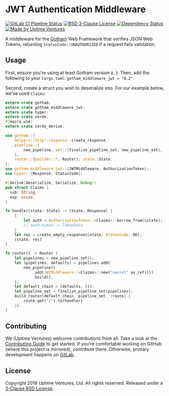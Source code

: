 # JWT Authentication Middleware

[![GitLab CI Pipeline Status](https://gitlab.com/uptimeventures/gotham-middleware-jwt/badges/master/pipeline.svg)](https://gitlab.com/uptimeventures/gotham-middleware-jwt/commits/master)
[![BSD 3-Clause
License](https://img.shields.io/badge/License-BSD%203--Clause-blue.svg)](https://spdx.org/licenses/BSD-3-Clause.html)
[![Dependency Status](https://deps.rs/repo/gitlab/uptimeventures/gotham-middleware-jwt/status.svg)](https://deps.rs/repo/gitlab/uptimeventures/gotham-middleware-jwt)
[![Made by Uptime
Ventures](https://img.shields.io/badge/made_by-Uptime_Ventures-fcb040.svg)](https://www.uptime.ventures)

A middleware for the [Gotham][gotham] Web Framework that verifies JSON
Web Tokens, returning `StatusCode::UNAUTHORIZED` if a request fails
validation.

## Usage

First, ensure you're using at least Gotham version `0.3`. Then, add the
following to your `Cargo.toml`: `gotham_middleware_jwt = "0.2"`.

Second, create a struct you wish to deserialize into. For our example below,
we've used `Claims`:

```rust
extern crate gotham;
extern crate gotham_middleware_jwt;
extern crate hyper;
extern crate serde;
#[macro_use]
extern crate serde_derive;

use gotham::{
    helpers::http::response::create_response,
    pipeline::{
        new_pipeline, set::{finalize_pipeline_set, new_pipeline_set},
    },
    router::{builder::*, Router}, state::State,
};
use gotham_middleware_jwt::{JWTMiddleware, AuthorizationToken};
use hyper::{Response, StatusCode};

#[derive(Deserialize, Serialize, Debug)]
pub struct Claims {
  sub: String,
  exp: usize,
}

fn handler(state: State) -> (State, Response) {
    {
        let auth = AuthorizationToken::<Claims>::borrow_from(&state);
        // auth.token -> TokenData
    }
    let res = create_empty_response(&state, StatusCode::OK);
    (state, res)
}

fn router() -> Router {
    let pipelines = new_pipeline_set();
    let (pipelines, defaults) = pipelines.add(
        new_pipeline()
            .add(JWTMiddleware::<Claims>::new("secret".as_ref()))
            .build(),
    );
    let default_chain = (defaults, ());
    let pipeline_set = finalize_pipeline_set(pipelines);
    build_router(default_chain, pipeline_set, |route| {
        route.get("/").to(handler)
    })
}
```

## Contributing

We (Uptime Ventures) welcome contributions from all. Take a look at the
[Contributing Guide](CONTRIBUTING.md) to get started. If you're comfortable
working on GitHub (where this project is mirrored), contribute there. Otherwise,
primary development happens on
[GitLab](https://gitlab.com/uptimeventures/gotham-middleware-jwt).

## License

Copyright 2018 Uptime Ventures, Ltd. All rights reserved. Released under a
[3-Clause BSD License][license].

[gotham]: https://gotham.rs
[license]: LICENSE
